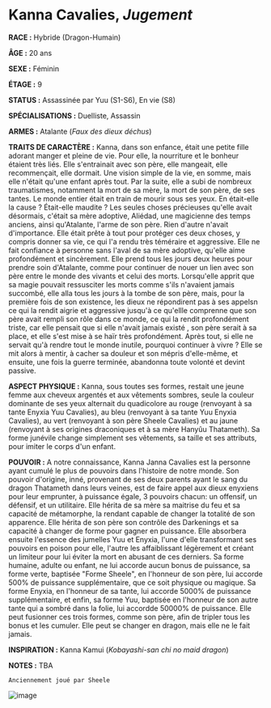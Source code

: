 # Kanna Cavalies, *Jugement*

**RACE :** Hybride (Dragon-Humain)

**ÂGE :** 20 ans

**SEXE :** Féminin

**ÉTAGE :** 9

**STATUS :** Assassinée par Yuu (S1-S6), En vie (S8)

**SPÉCIALISATIONS :** Duelliste, Assassin

**ARMES :** Atalante (*Faux des dieux déchus*)

**TRAITS DE CARACTÈRE :** Kanna, dans son enfance, était une petite fille adorant manger et pleine de vie. Pour elle, la nourriture et le bonheur étaient très liés. Elle s'entrainait avec son père, elle mangeait, elle recommençait, elle dormait. Une vision simple de la vie, en somme, mais elle n'était qu'une enfant après tout. Par la suite, elle a subi de nombreux traumatismes, notamment la mort de sa mère, la mort de son père, de ses tantes. Le monde entier était en train de mourir sous ses yeux. En était-elle la cause ? Était-elle maudite ? Les seules choses précieuses qu'elle avait désormais, c'était sa mère adoptive, Aliédad, une magicienne des temps anciens, ainsi qu'Atalante, l'arme de son père. Rien d'autre n'avait d'importance. Elle était prête à tout pour protéger ces deux choses, y compris donner sa vie, ce qui l'a rendu très téméraire et aggressive. Elle ne fait confiance à personne sans l'aval de sa mère adoptive, qu'elle aime profondément et sincèrement. Elle prend tous les jours deux heures pour prendre soin d'Atalante, comme pour continuer de nouer un lien avec son père entre le monde des vivants et celui des morts. Lorsqu'elle apprit que sa magie pouvait ressusciter les morts comme s'ils n'avaient jamais succombé, elle alla tous les jours à la tombe de son père, mais, pour la première fois de son existence, les dieux ne répondirent pas à ses appelsn ce qui la rendit aigrie et aggressive jusqu'à ce qu'ellle comprenne que son père avait rempli son rôle dans ce monde, ce qui la rendit profondément triste, car elle pensait que si elle n'avait jamais existé , son père serait à sa place, et elle s'est mise à se haïr très profondément. Après tout, si elle ne servait qu'à rendre tout le monde inutile, pourquoi continuer à vivre ? Elle se mit alors à mentir, à cacher sa douleur et son mépris d'elle-même, et ensuite, une fois la guerre terminée, abandonna toute volonté et devint passive.

**ASPECT PHYSIQUE :** Kanna, sous toutes ses formes, restait une jeune femme aux cheveux argentés et aux vêtements sombres, seule la couleur dominante de ses yeux alternait du quadicolore au rouge (renvoyant à sa tante Enyxia Yuu Cavalies), au bleu (renvoyant à sa tante Yuu Enyxia Cavalies), au vert (renvoyant à son père Sheele Cavalies) et au jaune (renvoyant à ses origines draconiques et à sa mère Hanyûu Thatameth). Sa forme junévile change simplement ses vêtements, sa taille et ses attributs, pour imiter le corps d'un enfant.

**POUVOIR :** A notre connaissance, Kanna Janna Cavalies est la personne ayant cumulé le plus de pouvoirs dans l'histoire de notre monde. Son pouvoir d'origine, inné, provenant de ses deux parents ayant le sang du dragon Thatameth dans leurs veines, est de faire appel aux dieux enyxiens pour leur emprunter, à puissance égale, 3 pouvoirs chacun: un offensif, un défensif, et un utilitaire. Elle hérita de sa mère sa maitrise du feu et sa capacité de métamorphe, la rendant capable de changer la totalité de son apparence. Elle hérita de son père son contrôle des Darkenings et sa capacité à changer de forme pour gagner en puissance. Elle absorbera ensuite l'essence des jumelles Yuu et Enyxia, l'une d'elle transformant ses pouvoirs en poison pour elle, l'autre les affaiblissant légèrement et créant un limiteur pour lui éviter la mort en abusant de ces derniers. Sa forme humaine, adulte ou enfant, ne lui accorde aucun bonus de puissance, sa forme verte, baptisée "Forme Sheele", en l'honneur de son père, lui accorde 500% de puissance supplémentaire, que ce soit physique ou magique. Sa forme Enyxia, en l'honneur de sa tante, lui accorde 5000% de puissance supplémentaire, et enfin, sa forme Yuu, baptisée en l'honneur de son autre tante qui a sombré dans la folie, lui accordde 50000% de puissance. Elle peut fusionner ces trois formes, comme son père, afin de tripler tous les bonus et les cumuler. Elle peut se changer en dragon, mais elle ne le fait jamais.

**INSPIRATION :** Kanna Kamui (*Kobayashi-san chi no maid dragon*)

**NOTES :** TBA

`Anciennement joué par Sheele`

![image](https://share.alkanife.fr/enyxia_characters/full/kanna.png)
